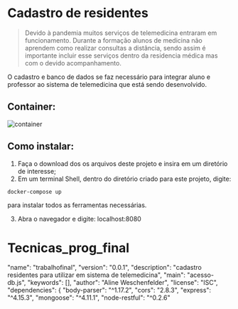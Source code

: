 # Cadastro de residentes
> Devido à pandemia muitos serviços de telemedicina entraram em funcionamento.
Durante a formação alunos de medicina não aprendem como realizar consultas a distância, sendo assim é importante incluir esse serviços dentro da residencia médica mas com o devido acompanhamento.

O cadastro e banco de dados se faz necessário para integrar aluno e professor ao sistema de telemedicina que está sendo desenvolvido.

## Container:
![container](https://user-images.githubusercontent.com/65667824/85177998-beb84b00-b253-11ea-8be7-e00e07de82f5.png)


## Como instalar:
1. Faça o download dos os arquivos deste projeto e insira em um diretório de interesse;
2. Em um terminal Shell, dentro do diretório criado para este projeto, digite:
````sh
docker-compose up
````
para instalar todos as ferramentas necessárias.

3. Abra o navegador e digite: localhost:8080



# Tecnicas_prog_final
"name": "trabalhofinal",
"version": "0.0.1",
"description": "cadastro residentes para utilizar em sistema de telemedicina",
"main": "acesso-db.js",
"keywords": [],
"author": "Aline Weschenfelder",
"license": "ISC",
"dependencies": {
"body-parser": "^1.17.2",
"cors": "2.8.3",
"express": "^4.15.3",
"mongoose": "^4.11.1",
"node-restful": "^0.2.6"
 

